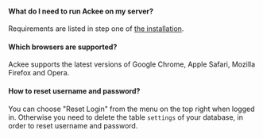 #### What do I need to run Ackee on my server?
Requirements are listed in step one of [the installation](Installation.md).

#### Which browsers are supported?
Ackee supports the latest versions of Google Chrome, Apple Safari, Mozilla Firefox and Opera.

#### How to reset username and password?
You can choose "Reset Login" from the menu on the top right when logged in. Otherwise you need to delete the table `settings` of your database, in order to reset username and password.